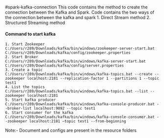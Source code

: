 #spark-kafka-connection
    This code contains the method to create the connection between the Kafka and Spark.
    Code contains the two ways of the connection between the kafka and spark 
    1. Direct Stream method
    2. Structured Streaming method


#### **Command to start kafka**
    1. Start Zookeeper
    C:/Users/r289/Downloads/kafka/bin/windows/zookeeper-server-start.bat C:/Users/r289/Downloads/kafka/config/zookeeper.properties
    2. Start Broker
    C:/Users/r289/Downloads/kafka/bin/windows/kafka-server-start.bat C:/Users/r289/Downloads/kafka/config/server.properties
    3. Create a topic
    C:/Users/r289/Downloads/kafka/bin/windows/kafka-topics.bat --create --zookeeper localhost:2181 --replication-factor 1 --partitions 1 --topic test1
    4. List the topics
    C:/Users/r289/Downloads/kafka/bin/windows/kafka-topics.bat --list --zookeeper localhost:2181
    5. Start kafka producer
    C:/Users/r289/Downloads/kafka/bin/windows/kafka-console-producer.bat --broker-list localhost:9092 --topic test1
    6. Start consumer for the kafka
    C:/Users/r289/Downloads/kafka/bin/windows/kafka-console-consumer.bat --zookeeper localhost:2181 —topic test1 --from-beginning
 
 Note:- Document and configs are present in the resource folders